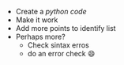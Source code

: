 * Create a *python code*
* Make it work
* Add more points to identify list
* Perhaps more?
  * Check sintax erros
  * do an error check :smile:
